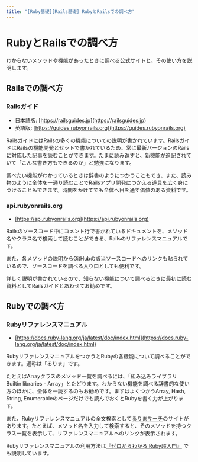 ```yaml
---
title: "[Ruby基礎][Rails基礎] RubyとRailsでの調べ方"
---
```


# RubyとRailsでの調べ方

わからないメソッドや機能があったときに調べる公式サイトと、その使い方を説明します。

## Railsでの調べ方

### Railsガイド

- 日本語版: [https://railsguides.jp](https://railsguides.jp)
- 英語版: [https://guides.rubyonrails.org](https://guides.rubyonrails.org)

RailsガイドにはRailsの多くの機能についての説明が書かれています。RailsガイドはRailsの機能開発とセットで書かれているため、常に最新バージョンのRailsに対応した記事を読むことができます。たまに読み返すと、新機能が追記されていて「こんな書き方もできるのか」と勉強になります。

調べたい機能がわかっているときは辞書のようにつかうこともでき、また、読み物のように全体を一通り読むことでRailsアプリ開発につかえる道具を広く身につけることもできます。時間をかけてでも全体へ目を通す価値のある資料です。

### api.rubyonrails.org

- [https://api.rubyonrails.org](https://api.rubyonrails.org)

Railsのソースコード中にコメント行で書かれているドキュメントを、メソッド名やクラス名で検索して読むことができる、Railsのリファレンスマニュアルです。

また、各メソッドの説明からGitHubの該当ソースコードへのリンクも貼られているので、ソースコードを調べる入り口としても便利です。

詳しく説明が書かれているので、知らない機能について調べるときに最初に読む資料としてRailsガイドとあわせてお勧めです。

## Rubyでの調べ方

### Rubyリファレンスマニュアル

- [https://docs.ruby-lang.org/ja/latest/doc/index.html](https://docs.ruby-lang.org/ja/latest/doc/index.html)

RubyリファレンスマニュアルをつかうとRubyの各機能について調べることができます。通称は「るりま」です。

たとえばArrayクラスのメソッド一覧を調べるには、「組み込みライブラリ Builtin libraries - Array」とたどります。わからない機能を調べる辞書的な使い方のほかに、全体を一読するのもお勧めです。まずはよくつかうArray, Hash, String, Enumerableのページだけでも読んでおくとRubyを書く力が上がります。

また、Rubyリファレンスマニュアルの全文検索として[るりまサーチ](https://docs.ruby-lang.org/ja/search/)のサイトがあります。たとえば、メソッド名を入力して検索すると、そのメソッドを持つクラス一覧を表示して、リファレンスマニュアルへのリンクが表示されます。

Rubyリファレンスマニュアルの利用方法は[『ゼロからわかる Ruby超入門』](https://gihyo.jp/book/2018/978-4-297-10123-7) でも説明しています。
